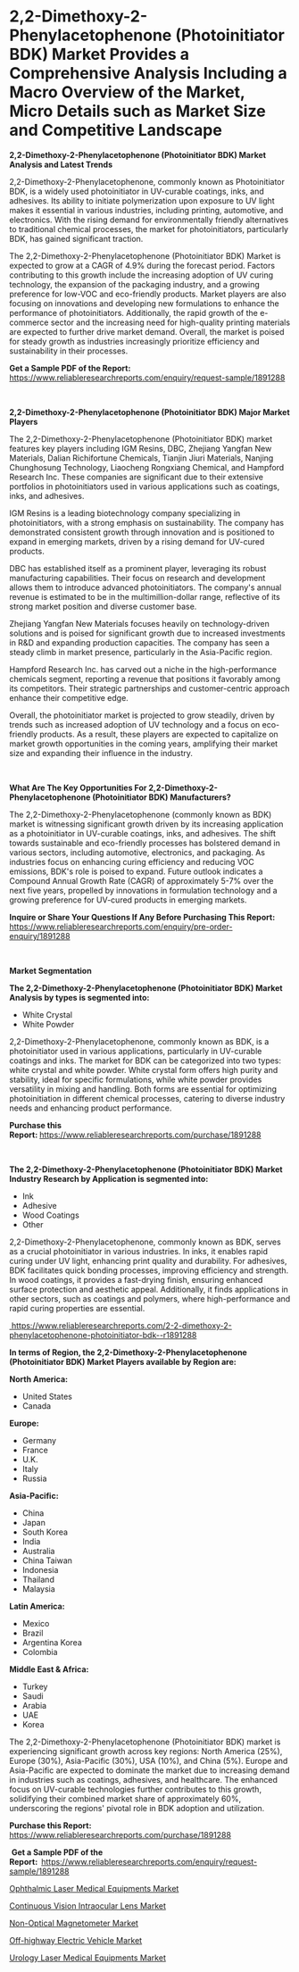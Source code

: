 <p><h1>2,2-Dimethoxy-2-Phenylacetophenone (Photoinitiator BDK) Market Provides a Comprehensive Analysis Including a Macro Overview of the Market, Micro Details such as Market Size and Competitive Landscape</h1></p><p><strong>2,2-Dimethoxy-2-Phenylacetophenone (Photoinitiator BDK) Market Analysis and Latest Trends</strong></p>
<p><p>2,2-Dimethoxy-2-Phenylacetophenone, commonly known as Photoinitiator BDK, is a widely used photoinitiator in UV-curable coatings, inks, and adhesives. Its ability to initiate polymerization upon exposure to UV light makes it essential in various industries, including printing, automotive, and electronics. With the rising demand for environmentally friendly alternatives to traditional chemical processes, the market for photoinitiators, particularly BDK, has gained significant traction.</p><p>The 2,2-Dimethoxy-2-Phenylacetophenone (Photoinitiator BDK) Market is expected to grow at a CAGR of 4.9% during the forecast period. Factors contributing to this growth include the increasing adoption of UV curing technology, the expansion of the packaging industry, and a growing preference for low-VOC and eco-friendly products. Market players are also focusing on innovations and developing new formulations to enhance the performance of photoinitiators. Additionally, the rapid growth of the e-commerce sector and the increasing need for high-quality printing materials are expected to further drive market demand. Overall, the market is poised for steady growth as industries increasingly prioritize efficiency and sustainability in their processes.</p></p>
<p><strong>Get a Sample PDF of the Report:&nbsp;</strong> <a href="https://www.reliableresearchreports.com/enquiry/request-sample/1891288?utm_campaign=8&utm_medium=2&utm_source=Github&utm_content=ia&utm_term=14012025&utm_id=22-dimethoxy-2-phenylacetophenone-photoinitiator-bdk">https://www.reliableresearchreports.com/enquiry/request-sample/1891288</a></p>
<p>&nbsp;</p>
<p><strong>2,2-Dimethoxy-2-Phenylacetophenone (Photoinitiator BDK) Major Market Players</strong></p>
<p><p>The 2,2-Dimethoxy-2-Phenylacetophenone (Photoinitiator BDK) market features key players including IGM Resins, DBC, Zhejiang Yangfan New Materials, Dalian Richifortune Chemicals, Tianjin Jiuri Materials, Nanjing Chunghosung Technology, Liaocheng Rongxiang Chemical, and Hampford Research Inc. These companies are significant due to their extensive portfolios in photoinitiators used in various applications such as coatings, inks, and adhesives.</p><p>IGM Resins is a leading biotechnology company specializing in photoinitiators, with a strong emphasis on sustainability. The company has demonstrated consistent growth through innovation and is positioned to expand in emerging markets, driven by a rising demand for UV-cured products.</p><p>DBC has established itself as a prominent player, leveraging its robust manufacturing capabilities. Their focus on research and development allows them to introduce advanced photoinitiators. The company's annual revenue is estimated to be in the multimillion-dollar range, reflective of its strong market position and diverse customer base.</p><p>Zhejiang Yangfan New Materials focuses heavily on technology-driven solutions and is poised for significant growth due to increased investments in R&D and expanding production capacities. The company has seen a steady climb in market presence, particularly in the Asia-Pacific region.</p><p>Hampford Research Inc. has carved out a niche in the high-performance chemicals segment, reporting a revenue that positions it favorably among its competitors. Their strategic partnerships and customer-centric approach enhance their competitive edge.</p><p>Overall, the photoinitiator market is projected to grow steadily, driven by trends such as increased adoption of UV technology and a focus on eco-friendly products. As a result, these players are expected to capitalize on market growth opportunities in the coming years, amplifying their market size and expanding their influence in the industry.</p></p>
<p>&nbsp;</p>
<p><strong>What Are The Key Opportunities For 2,2-Dimethoxy-2-Phenylacetophenone (Photoinitiator BDK) Manufacturers?</strong></p>
<p><p>The 2,2-Dimethoxy-2-Phenylacetophenone (commonly known as BDK) market is witnessing significant growth driven by its increasing application as a photoinitiator in UV-curable coatings, inks, and adhesives. The shift towards sustainable and eco-friendly processes has bolstered demand in various sectors, including automotive, electronics, and packaging. As industries focus on enhancing curing efficiency and reducing VOC emissions, BDK's role is poised to expand. Future outlook indicates a Compound Annual Growth Rate (CAGR) of approximately 5-7% over the next five years, propelled by innovations in formulation technology and a growing preference for UV-cured products in emerging markets.</p></p>
<p><strong>Inquire or Share Your Questions If Any Before Purchasing This Report:</strong> <a href="https://www.reliableresearchreports.com/enquiry/pre-order-enquiry/1891288?utm_campaign=8&utm_medium=2&utm_source=Github&utm_content=ia&utm_term=14012025&utm_id=22-dimethoxy-2-phenylacetophenone-photoinitiator-bdk">https://www.reliableresearchreports.com/enquiry/pre-order-enquiry/1891288</a></p>
<p>&nbsp;</p>
<p><strong>Market Segmentation</strong></p>
<p><strong>The 2,2-Dimethoxy-2-Phenylacetophenone (Photoinitiator BDK) Market Analysis by types is segmented into:</strong></p>
<p><ul><li>White Crystal</li><li>White Powder</li></ul></p>
<p><p>2,2-Dimethoxy-2-Phenylacetophenone, commonly known as BDK, is a photoinitiator used in various applications, particularly in UV-curable coatings and inks. The market for BDK can be categorized into two types: white crystal and white powder. White crystal form offers high purity and stability, ideal for specific formulations, while white powder provides versatility in mixing and handling. Both forms are essential for optimizing photoinitiation in different chemical processes, catering to diverse industry needs and enhancing product performance.</p></p>
<p><strong>Purchase this Report:&nbsp;</strong><a href="https://www.reliableresearchreports.com/purchase/1891288?utm_campaign=8&utm_medium=2&utm_source=Github&utm_content=ia&utm_term=14012025&utm_id=22-dimethoxy-2-phenylacetophenone-photoinitiator-bdk">https://www.reliableresearchreports.com/purchase/1891288</a></p>
<p>&nbsp;</p>
<p><strong>The 2,2-Dimethoxy-2-Phenylacetophenone (Photoinitiator BDK) Market Industry Research by Application is segmented into:</strong></p>
<p><ul><li>Ink</li><li>Adhesive</li><li>Wood Coatings</li><li>Other</li></ul></p>
<p><p>2,2-Dimethoxy-2-Phenylacetophenone, commonly known as BDK, serves as a crucial photoinitiator in various industries. In inks, it enables rapid curing under UV light, enhancing print quality and durability. For adhesives, BDK facilitates quick bonding processes, improving efficiency and strength. In wood coatings, it provides a fast-drying finish, ensuring enhanced surface protection and aesthetic appeal. Additionally, it finds applications in other sectors, such as coatings and polymers, where high-performance and rapid curing properties are essential.</p></p>
<p><a href="https://www.reliableresearchreports.com/2-2-dimethoxy-2-phenylacetophenone-photoinitiator-bdk--r1891288?utm_campaign=8&utm_medium=2&utm_source=Github&utm_content=ia&utm_term=14012025&utm_id=22-dimethoxy-2-phenylacetophenone-photoinitiator-bdk">&nbsp;https://www.reliableresearchreports.com/2-2-dimethoxy-2-phenylacetophenone-photoinitiator-bdk--r1891288</a></p>
<p><strong>In terms of Region, the 2,2-Dimethoxy-2-Phenylacetophenone (Photoinitiator BDK) Market Players available by Region are:</strong></p>
<p>
    <p> <strong> North America: </strong>
        <ul>
            <li>United States</li>
            <li>Canada</li>
        </ul>
        </p> 
    <p> <strong> Europe: </strong>
        <ul>
            <li>Germany</li>
            <li>France</li>
            <li>U.K.</li>
            <li>Italy</li>
            <li>Russia</li>
        </ul>
        </p> 
    <p> <strong> Asia-Pacific: </strong>
        <ul>
            <li>China</li>
            <li>Japan</li>
            <li>South Korea</li>
            <li>India</li>
            <li>Australia</li>
            <li>China Taiwan</li>
            <li>Indonesia</li>
            <li>Thailand</li>
            <li>Malaysia</li>
        </ul>
        </p> 
    <p> <strong> Latin America: </strong>
        <ul>
            <li>Mexico</li>
            <li>Brazil</li>
            <li>Argentina Korea</li>
            <li>Colombia</li>
        </ul>
        </p> 
    <p> <strong> Middle East & Africa: </strong>
        <ul>
            <li>Turkey</li>
            <li>Saudi</li>
            <li>Arabia</li>
            <li>UAE</li>
            <li>Korea</li>
        </ul>
    </p>
    </p>
<p><p>The 2,2-Dimethoxy-2-Phenylacetophenone (Photoinitiator BDK) market is experiencing significant growth across key regions: North America (25%), Europe (30%), Asia-Pacific (30%), USA (10%), and China (5%). Europe and Asia-Pacific are expected to dominate the market due to increasing demand in industries such as coatings, adhesives, and healthcare. The enhanced focus on UV-curable technologies further contributes to this growth, solidifying their combined market share of approximately 60%, underscoring the regions' pivotal role in BDK adoption and utilization.</p></p>
<p><strong>Purchase this Report: </strong><a href="https://www.reliableresearchreports.com/purchase/1891288?utm_campaign=8&utm_medium=2&utm_source=Github&utm_content=ia&utm_term=14012025&utm_id=22-dimethoxy-2-phenylacetophenone-photoinitiator-bdk">https://www.reliableresearchreports.com/purchase/1891288</a></p>
<p>&nbsp;<strong>Get a Sample PDF of the Report:&nbsp;&nbsp;</strong><a href="https://www.reliableresearchreports.com/enquiry/request-sample/1891288?utm_campaign=8&utm_medium=2&utm_source=Github&utm_content=ia&utm_term=14012025&utm_id=22-dimethoxy-2-phenylacetophenone-photoinitiator-bdk">https://www.reliableresearchreports.com/enquiry/request-sample/1891288</a></p>
<p><strong></strong></p>
<p><p><a href="https://github.com/mcfred89/Market-Research-Report-List-1/blob/main/ophthalmic-laser-medical-equipments-market.md?utm_campaign=8&utm_medium=2&utm_source=Github&utm_content=ia&utm_term=14012025&utm_id=22-dimethoxy-2-phenylacetophenone-photoinitiator-bdk">Ophthalmic Laser Medical Equipments Market</a></p><p><a href="https://github.com/toldenargelia86/Market-Research-Report-List-1/blob/main/continuous-vision-intraocular-lens-market.md?utm_campaign=8&utm_medium=2&utm_source=Github&utm_content=ia&utm_term=14012025&utm_id=22-dimethoxy-2-phenylacetophenone-photoinitiator-bdk">Continuous Vision Intraocular Lens Market</a></p><p><a href="https://github.com/comasnickie/Market-Research-Report-List-1/blob/main/non-optical-magnetometer-market.md?utm_campaign=8&utm_medium=2&utm_source=Github&utm_content=ia&utm_term=14012025&utm_id=22-dimethoxy-2-phenylacetophenone-photoinitiator-bdk">Non-Optical Magnetometer Market</a></p><p><a href="https://github.com/bornergabrielle89/Market-Research-Report-List-1/blob/main/off-highway-electric-vehicle-market.md?utm_campaign=8&utm_medium=2&utm_source=Github&utm_content=ia&utm_term=14012025&utm_id=22-dimethoxy-2-phenylacetophenone-photoinitiator-bdk">Off-highway Electric Vehicle Market</a></p><p><a href="https://github.com/wileonie19657/Market-Research-Report-List-1/blob/main/urology-laser-medical-equipments-market.md?utm_campaign=8&utm_medium=2&utm_source=Github&utm_content=ia&utm_term=14012025&utm_id=22-dimethoxy-2-phenylacetophenone-photoinitiator-bdk">Urology Laser Medical Equipments Market</a></p></p>